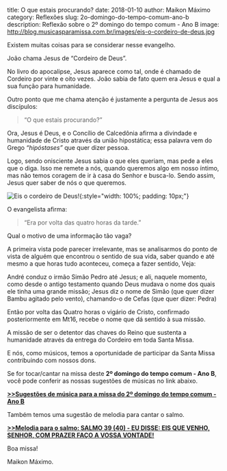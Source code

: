 ﻿title: O que estais procurando?
date: 2018-01-10
author: Maikon Máximo
category: Reflexões
slug: 2o-domingo-do-tempo-comum-ano-b
description: Reflexão sobre o 2º domingo do tempo comum - Ano B
image: http://blog.musicasparamissa.com.br/images/eis-o-cordeiro-de-deus.jpg

Existem muitas coisas para se considerar nesse evangelho.

João chama Jesus de “Cordeiro de Deus”.

No livro do apocalipse, Jesus aparece como tal,
onde é chamado de Cordeiro por vinte e oito vezes. 
João sabia de fato quem era Jesus e qual a sua função para humanidade.

Outro ponto que me chama atenção é justamente a pergunta de Jesus aos discípulos:

>“O que estais procurando?”

Ora, Jesus é Deus, e o Concílio de Calcedônia afirma
a divindade e humanidade de Cristo através da união hipostática;
essa palavra vem do Grego _“hipóstases”_ que quer dizer pessoa.

Logo, sendo onisciente Jesus sabia o que eles queriam, mas pede a eles que o diga.
Isso me remete a nós, quando queremos algo em nosso íntimo,
mas não temos coragem de ir à casa do Senhor e busca-lo.
Sendo assim, Jesus quer saber de nós o que queremos. 

![Eis o cordeiro de Deus!](/images/eis-o-cordeiro-de-deus.jpg){:style="width: 100%; padding: 10px;"}

O evangelista afirma: 

>“Era por volta das quatro horas da tarde.”

Qual o motivo de uma informação tão vaga?

A primeira vista pode parecer irrelevante,
mas se analisarmos do ponto de vista de alguém que encontrou o sentido de sua vida,
saber quando e até mesmo a que horas tudo aconteceu, começa a fazer sentido, Veja:

André conduz o irmão Simão Pedro até Jesus; e ali, naquele momento, 
como desde o antigo testamento quando Deus mudava o nome dos quais ele tinha uma grande missão;
Jesus diz o nome de Simão (que quer dizer Bambu agitado pelo vento),
chamando-o de Cefas (que quer dizer: Pedra)

Então por volta das Quatro horas o vigário de Cristo,
confirmado posteriormente em Mt16, recebe o nome que dá sentido à sua missão.

A missão de ser o detentor das chaves do Reino que sustenta a humanidade
através da entrega do Cordeiro em toda Santa Missa. 

E nós, como músicos, temos a oportunidade de participar da Santa Missa contribuindo com nossos dons.

Se for tocar/cantar na missa deste **2º domingo do tempo comum - Ano B**, 
você pode conferir as nossas sugestões de músicas no link abaixo.

[**>>Sugestões de música para a missa do 2º domingo do tempo comum - Ano B**](https://musicasparamissa.com.br/sugestoes-para/2o-domingo-do-tempo-comum-ano-b)

Também temos uma sugestão de melodia para cantar o salmo.

[**>>Melodia para o salmo: SALMO 39 (40) - EU DISSE: EIS QUE VENHO, SENHOR, COM PRAZER FAÇO A VOSSA VONTADE!**](https://musicasparamissa.com.br/musica/salmo-39-40-eu-disse-eis-que-venho-senhor-com-prazer-faco-a-vossa-vontade/)

Boa missa!

Maikon Máximo.

